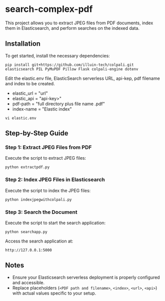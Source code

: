 # search-complex-pdf

This project allows you to extract JPEG files from PDF documents, index them in Elasticsearch, and perform searches on the indexed data.

## Installation

To get started, install the necessary dependencies:

```
pip install git+https://github.com/illuin-tech/colpali.git elasticsearch PIL PyMuPDF Pillow Flask colpali-engine dotenv
```

Edit the elastic.env file, ElasticSearch serverless URL, api-kep, pdf filename and index to be created.
- elastic_url = "url"
- elastic_api = "api-key>"
- pdf-path = "full directory plus file name .pdf"
- index-name = "Elastic index"

```
vi elastic.env
```

## Step-by-Step Guide

### Step 1: Extract JPEG Files from PDF

Execute the script to extract JPEG files:

```
python extractpdf.py
```

### Step 2: Index JPEG Files in Elasticsearch

Execute the script to index the JPEG files:

```
python indexjpegwithcolpali.py
```

### Step 3: Search the Document

Execute the script to start the search application:

```
python searchapp.py
```

Access the search application at:

```
http://127.0.0.1:5000
```

## Notes

- Ensure your Elasticsearch serverless deployment is properly configured and accessible.
- Replace placeholders (`<PDF path and filename>`, `<index>`, `<url>`, `<api>`) with actual values specific to your setup.
